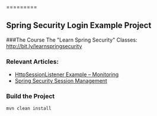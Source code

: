 =========

## Spring Security Login Example Project

###The Course
The "Learn Spring Security" Classes: http://bit.ly/learnspringsecurity

### Relevant Articles: 
- [HttpSessionListener Example – Monitoring](http://www.baeldung.com/httpsessionlistener_with_metrics)
- [Spring Security Session Management](http://www.baeldung.com/spring-security-session)


### Build the Project
```
mvn clean install
```
